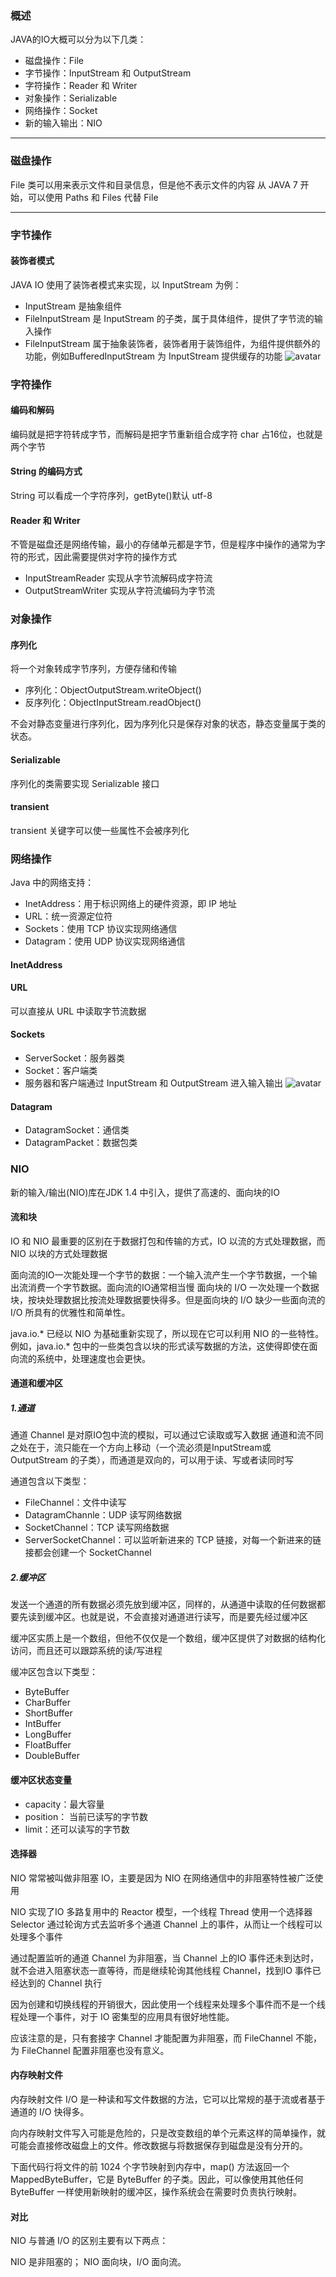 ### 概述
JAVA的IO大概可以分为以下几类：
* 磁盘操作：File
* 字节操作：InputStream 和 OutputStream
* 字符操作：Reader 和 Writer
* 对象操作：Serializable
* 网络操作：Socket
* 新的输入输出：NIO
***  
### 磁盘操作
File 类可以用来表示文件和目录信息，但是他不表示文件的内容
从 JAVA 7 开始，可以使用 Paths 和 Files 代替 File

***
### 字节操作
#### 装饰者模式
JAVA IO 使用了装饰者模式来实现，以 InputStream 为例：
* InputStream 是抽象组件
* FileInputStream 是 InputStream 的子类，属于具体组件，提供了字节流的输入操作
* FileInputStream 属于抽象装饰者，装饰者用于装饰组件，为组件提供额外的功能，例如BufferedInputStream 为 InputStream 提供缓存的功能
![avatar](/static/InputStream.png)

### 字符操作
#### 编码和解码
编码就是把字符转成字节，而解码是把字节重新组合成字符
char 占16位，也就是两个字节

#### String 的编码方式
String 可以看成一个字符序列，getByte()默认 utf-8

#### Reader 和 Writer
不管是磁盘还是网络传输，最小的存储单元都是字节，但是程序中操作的通常为字符的形式，因此需要提供对字符的操作方式
* InputStreamReader 实现从字节流解码成字符流
* OutputStreamWriter 实现从字符流编码为字节流

### 对象操作
#### 序列化
将一个对象转成字节序列，方便存储和传输
* 序列化：ObjectOutputStream.writeObject()
* 反序列化：ObjectInputStream.readObject()

不会对静态变量进行序列化，因为序列化只是保存对象的状态，静态变量属于类的状态。

#### Serializable
序列化的类需要实现 Serializable 接口

#### transient
transient 关键字可以使一些属性不会被序列化

### 网络操作
Java 中的网络支持：
* InetAddress：用于标识网络上的硬件资源，即 IP 地址
* URL：统一资源定位符
* Sockets：使用 TCP 协议实现网络通信
* Datagram：使用 UDP 协议实现网络通信

#### InetAddress
#### URL
可以直接从 URL 中读取字节流数据
#### Sockets
* ServerSocket：服务器类
* Socket：客户端类
* 服务器和客户端通过 InputStream 和 OutputStream 进入输入输出
![avatar](../static/Socket.png)

#### Datagram
* DatagramSocket：通信类
* DatagramPacket：数据包类
  
### NIO
新的输入/输出(NIO)库在JDK 1.4 中引入，提供了高速的、面向块的IO
#### 流和块
IO 和 NIO 最重要的区别在于数据打包和传输的方式，IO 以流的方式处理数据，而 NIO 以块的方式处理数据

面向流的IO一次能处理一个字节的数据：一个输入流产生一个字节数据，一个输出流消费一个字节数据。面向流的IO通常相当慢
面向块的 I/O 一次处理一个数据块，按块处理数据比按流处理数据要快得多。但是面向块的 I/O 缺少一些面向流的 I/O 所具有的优雅性和简单性。

java.io.* 已经以 NIO 为基础重新实现了，所以现在它可以利用 NIO 的一些特性。例如，java.io.* 包中的一些类包含以块的形式读写数据的方法，这使得即使在面向流的系统中，处理速度也会更快。

#### 通道和缓冲区
##### 1.通道
通道 Channel 是对原IO包中流的模拟，可以通过它读取或写入数据
通道和流不同之处在于，流只能在一个方向上移动（一个流必须是InputStream或OutputStream 的子类），而通道是双向的，可以用于读、写或者读同时写

通道包含以下类型：
* FileChannel：文件中读写
* DatagramChannle：UDP 读写网络数据
* SocketChannel：TCP 读写网络数据
* ServerSocketChannel：可以监听新进来的 TCP 链接，对每一个新进来的链接都会创建一个 SocketChannel

##### 2.缓冲区
发送一个通道的所有数据必须先放到缓冲区，同样的，从通道中读取的任何数据都要先读到缓冲区。也就是说，不会直接对通道进行读写，而是要先经过缓冲区

缓冲区实质上是一个数组，但他不仅仅是一个数组，缓冲区提供了对数据的结构化访问，而且还可以跟踪系统的读/写进程

缓冲区包含以下类型：
* ByteBuffer
* CharBuffer
* ShortBuffer
* IntBuffer
* LongBuffer
* FloatBuffer
* DoubleBuffer

#### 缓冲区状态变量
* capacity：最大容量
* position： 当前已读写的字节数
* limit：还可以读写的字节数

#### 选择器
NIO 常常被叫做非阻塞 IO，主要是因为 NIO 在网络通信中的非阻塞特性被广泛使用

NIO 实现了IO 多路复用中的 Reactor 模型，一个线程 Thread 使用一个选择器 Selector 通过轮询方式去监听多个通道 Channel 上的事件，从而让一个线程可以处理多个事件

通过配置监听的通道 Channel 为非阻塞，当 Channel 上的IO 事件还未到达时，就不会进入阻塞状态一直等待，而是继续轮询其他线程 Channel，找到IO 事件已经达到的 Channel 执行

因为创建和切换线程的开销很大，因此使用一个线程来处理多个事件而不是一个线程处理一个事件，对于 IO 密集型的应用具有很好地性能。

应该注意的是，只有套接字 Channel 才能配置为非阻塞，而 FileChannel 不能，为 FileChannel 配置非阻塞也没有意义。
  
#### 内存映射文件
内存映射文件 I/O 是一种读和写文件数据的方法，它可以比常规的基于流或者基于通道的 I/O 快得多。

向内存映射文件写入可能是危险的，只是改变数组的单个元素这样的简单操作，就可能会直接修改磁盘上的文件。修改数据与将数据保存到磁盘是没有分开的。

下面代码行将文件的前 1024 个字节映射到内存中，map() 方法返回一个 MappedByteBuffer，它是 ByteBuffer 的子类。因此，可以像使用其他任何 ByteBuffer 一样使用新映射的缓冲区，操作系统会在需要时负责执行映射。

#### 对比
NIO 与普通 I/O 的区别主要有以下两点：

NIO 是非阻塞的；
NIO 面向块，I/O 面向流。
